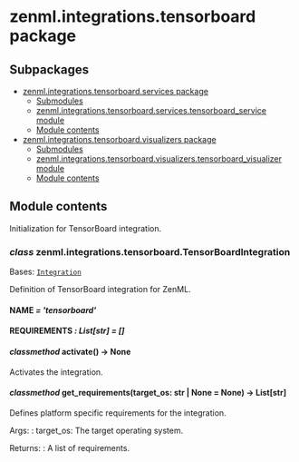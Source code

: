 # zenml.integrations.tensorboard package

## Subpackages

* [zenml.integrations.tensorboard.services package](zenml.integrations.tensorboard.services.md)
  * [Submodules](zenml.integrations.tensorboard.services.md#submodules)
  * [zenml.integrations.tensorboard.services.tensorboard_service module](zenml.integrations.tensorboard.services.md#zenml-integrations-tensorboard-services-tensorboard-service-module)
  * [Module contents](zenml.integrations.tensorboard.services.md#module-contents)
* [zenml.integrations.tensorboard.visualizers package](zenml.integrations.tensorboard.visualizers.md)
  * [Submodules](zenml.integrations.tensorboard.visualizers.md#submodules)
  * [zenml.integrations.tensorboard.visualizers.tensorboard_visualizer module](zenml.integrations.tensorboard.visualizers.md#zenml-integrations-tensorboard-visualizers-tensorboard-visualizer-module)
  * [Module contents](zenml.integrations.tensorboard.visualizers.md#module-contents)

## Module contents

Initialization for TensorBoard integration.

### *class* zenml.integrations.tensorboard.TensorBoardIntegration

Bases: [`Integration`](zenml.integrations.md#zenml.integrations.integration.Integration)

Definition of TensorBoard integration for ZenML.

#### NAME *= 'tensorboard'*

#### REQUIREMENTS *: List[str]* *= []*

#### *classmethod* activate() → None

Activates the integration.

#### *classmethod* get_requirements(target_os: str | None = None) → List[str]

Defines platform specific requirements for the integration.

Args:
: target_os: The target operating system.

Returns:
: A list of requirements.
